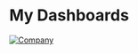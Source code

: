 # My Dashboards

<!DOCTYPE html>

<html>
  <head>
    <title>Call Center Project</title>
  </head>
    <div class='tableauPlaceholder' id='viz1710567853310' style='position: relative'>
      <noscript>
        <a href='#'>
          <img alt='Company ' src='https:&#47;&#47;public.tableau.com&#47;static&#47;images&#47;SC&#47;SCBook_17105332034130&#47;Company&#47;1_rss.png' style='border: none' />
        </a>
        </noscript>
        <object class='tableauViz'  style='display:none;'>
          <param name='host_url' value='https%3A%2F%2Fpublic.tableau.com%2F' />
          <param name='embed_code_version' value='3' />
          <param name='site_root' value='' />
          <param name='name' value='SCBook_17105332034130&#47;Company' />
          <param name='tabs' value='no' />
          <param name='toolbar' value='yes' />
          <param name='static_image' value='https:&#47;&#47;public.tableau.com&#47;static&#47;images&#47;SC&#47;SCBook_17105332034130&#47;Company&#47;1.png' />
          <param name='animate_transition' value='yes' />
          <param name='display_static_image' value='yes' />
          <param name='display_spinner' value='yes' />
          <param name='display_overlay' value='yes' />
          <param name='display_count' value='yes' />
          <param name='language' value='en-US' />
          <param name='filter' value='publish=yes' />
        </object>
      </div>
  
<script type='text/javascript'>   
        var divElement = document.getElementById('viz1710567853310');
        var vizElement = divElement.getElementsByTagName('object')[0];
        if ( divElement.offsetWidth > 800) {
          vizElement.style.width='1920px';vizElement.style.height='1107px';
        } else if ( divElement.offsetWidth > 500 ) { 
          vizElement.style.width='1920px';vizElement.style.height='1107px';
        } else { 
                vizElement.style.width='100%';
              vizElement.style.height='1327px';}                     
            var scriptElement = document.createElement('script');                   
            scriptElement.src = 'https://public.tableau.com/javascripts/api/viz_v1.js';                   
            vizElement.parentNode.insertBefore(scriptElement, vizElement);                
          </script>
</html>
